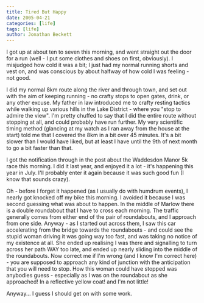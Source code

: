 ```yaml
---
title: Tired But Happy
date: 2005-04-21
categories: [life]
tags: [life]
author: Jonathan Beckett
---
```


I got up at about ten to seven this morning, and went straight out the door for a run (well - I put some clothes and shoes on first, obviously). I misjudged how cold it was a bit; I just had my normal running shorts and vest on, and was conscious by about halfway of how cold I was feeling - not good.

I did my normal 8km route along the river and through town, and set out with the aim of keeping running - no crafty stops to open gates, drink, or any other excuse. My father in law introduced me to crafty resting tactics while walking up various hills in the Lake District - where you "stop to admire the view". I'm pretty chuffed to say that I did the entire route without stopping at all, and could probably have run further. My very scientific timing method (glancing at my watch as I ran away from the house at the start) told me that I covered the 8km in a bit over 45 minutes. It's a bit slower than I would have liked, but at least I have until the 9th of next month to go a bit faster than that.

I got the notification through in the post about the Waddesdon Manor 5k race this morning. I did it last year, and enjoyed it a lot - it's happening this year in July. I'll probably enter it again because it was such good fun (I know that sounds crazy).

Oh - before I forget it happened (as I usually do with humdrum events), I nearly got knocked off my bike this morning. I avoided it because I was second guessing what was about to happen. In the middle of Marlow there is a double roundabout that I have to cross each morning. The traffic generally comes from either end of the pair of roundabouts, and I approach from one side. Anyway - as I started out across them, I saw this car accelerating from the bridge towards the roundabouts - and could see the stupid woman driving it was going way too fast, and was taking no notice of my existence at all. She ended up realising I was there and signalling to turn across her path WAY too late, and ended up nearly sliding into the middle of the roundabouts. Now correct me if I'm wrong (and I know I'm correct here) - you are supposed to approach any kind of junction with the anticipation that you will need to stop. How this woman could have stopped was anybodies guess - especially as I was on the roundabout as she approached! In a reflective yellow coat! and I'm not little!

Anyway... I guess I should get on with some work.